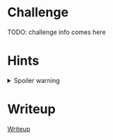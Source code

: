 # Challenge

TODO: challenge info comes here

# Hints

<details>
  <summary>Spoiler warning</summary> 
TODO: optional hints comes here

</details>


# Writeup

[Writeup](writeup.md)
